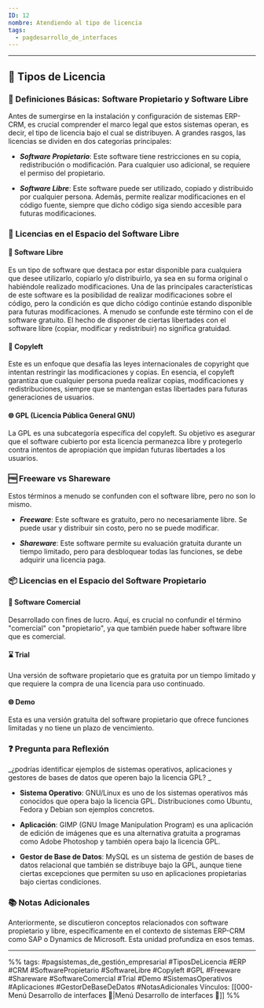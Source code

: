```yaml
---
ID: 12
nombre: Atendiendo al tipo de licencia
tags:
  - pagdesarrollo_de_interfaces
---
```

___
## 📜 Tipos de Licencia 
### 📖 Definiciones Básicas: Software Propietario y Software Libre

Antes de sumergirse en la instalación y configuración de sistemas ERP-CRM, es crucial comprender el marco legal que estos sistemas operan, es decir, el tipo de licencia bajo el cual se distribuyen. A grandes rasgos, las licencias se dividen en dos categorías principales: 

* ***Software Propietario***: Este software tiene restricciones en su copia, redistribución o modificación. Para cualquier uso adicional, se requiere el permiso del propietario.

* ***Software Libre***: Este software puede ser utilizado, copiado y distribuido por cualquier persona. Además, permite realizar modificaciones en el código fuente, siempre que dicho código siga siendo accesible para futuras modificaciones.

### 📑 Licencias en el Espacio del Software Libre
#### 🔄 Software Libre
Es un tipo de software que destaca por estar disponible para cualquiera que desee utilizarlo, copiarlo y/o distribuirlo, ya sea en su forma original o habiéndole realizado modificaciones. Una de las principales características de este software es la posibilidad de realizar modificaciones sobre el código, pero la condición es que dicho código continúe estando disponible para futuras modificaciones. A menudo se confunde este término con el de software gratuito. El hecho de disponer de ciertas libertades con el software libre (copiar, modificar y redistribuir) no significa gratuidad.

#### 🔄 Copyleft

Este es un enfoque que desafía las leyes internacionales de copyright que intentan restringir las modificaciones y copias. En esencia, el copyleft garantiza que cualquier persona pueda realizar copias, modificaciones y redistribuciones, siempre que se mantengan estas libertades para futuras generaciones de usuarios.

#### 🌐 GPL (Licencia Pública General GNU)

La GPL es una subcategoría específica del copyleft. Su objetivo es asegurar que el software cubierto por esta licencia permanezca libre y protegerlo contra intentos de apropiación que impidan futuras libertades a los usuarios.

### 🆓 Freeware vs Shareware

Estos términos a menudo se confunden con el software libre, pero no son lo mismo.

* ***Freeware***: Este software es gratuito, pero no necesariamente libre. Se puede usar y distribuir sin costo, pero no se puede modificar.

* ***Shareware***: Este software permite su evaluación gratuita durante un tiempo limitado, pero para desbloquear todas las funciones, se debe adquirir una licencia paga.

### 📦 Licencias en el Espacio del Software Propietario

#### 🛒 Software Comercial 

Desarrollado con fines de lucro. Aquí, es crucial no confundir el término "comercial" con "propietario", ya que también puede haber software libre que es comercial.

#### ⌛ Trial 

Una versión de software propietario que es gratuita por un tiempo limitado y que requiere la compra de una licencia para uso continuado.

#### 🌐 Demo 

Esta es una versión gratuita del software propietario que ofrece funciones limitadas y no tiene un plazo de vencimiento.

### ❓ Pregunta para Reflexión

_¿podrías identificar ejemplos de sistemas operativos, aplicaciones y gestores de bases de datos que operen bajo la licencia GPL? _
- **Sistema Operativo**: GNU/Linux es uno de los sistemas operativos más conocidos que opera bajo la licencia GPL. Distribuciones como Ubuntu, Fedora y Debian son ejemplos concretos.
    
- **Aplicación**: GIMP (GNU Image Manipulation Program) es una aplicación de edición de imágenes que es una alternativa gratuita a programas como Adobe Photoshop y también opera bajo la licencia GPL.
    
- **Gestor de Base de Datos**: MySQL es un sistema de gestión de bases de datos relacional que también se distribuye bajo la GPL, aunque tiene ciertas excepciones que permiten su uso en aplicaciones propietarias bajo ciertas condiciones.

### 📚 Notas Adicionales

Anteriormente, se discutieron conceptos relacionados con software propietario y libre, específicamente en el contexto de sistemas ERP-CRM como SAP o Dynamics de Microsoft. Esta unidad profundiza en esos temas.


___
%%
tags:  #pagsistemas_de_gestión_empresarial  #TiposDeLicencia #ERP #CRM #SoftwarePropietario #SoftwareLibre #Copyleft #GPL #Freeware #Shareware #SoftwareComercial #Trial #Demo #SistemasOperativos #Aplicaciones #GestorDeBaseDeDatos #NotasAdicionales
Vínculos: [[000-Menú Desarrollo de interfaces 📃|Menú Desarrollo de interfaces 📃]]
%%